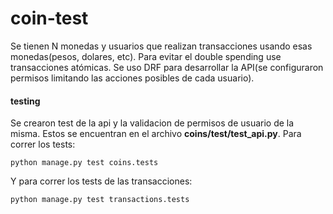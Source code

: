 # coin-test

Se tienen N monedas y usuarios que realizan transacciones usando esas monedas(pesos, dolares, etc).
Para evitar el double spending use transacciones atómicas.
Se uso DRF para desarrollar la API(se configuraron permisos limitando las acciones posibles de cada usuario).

#### testing

Se crearon test de la api y la validacion de permisos de usuario de la misma. Estos se encuentran en el archivo
**coins/test/test_api.py**.
Para correr los tests:
```
python manage.py test coins.tests 
```
Y para correr los tests de las transacciones:
```
python manage.py test transactions.tests 
```
